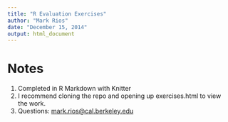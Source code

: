 ```yaml
---
title: "R Evaluation Exercises"
author: "Mark Rios"
date: "December 15, 2014"
output: html_document
---
```


Notes
======================
1. Completed in R Markdown with Knitter
2. I recommend cloning the repo and opening up exercises.html to view the work.
3. Questions: mark.rios@cal.berkeley.edu